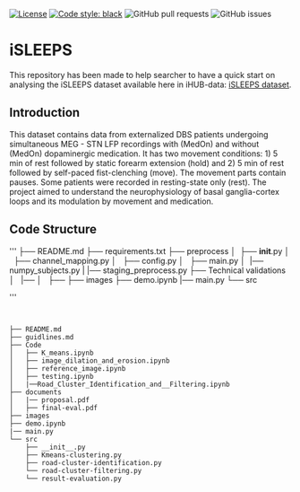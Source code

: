[![License](https://img.shields.io/badge/License-Apache_2.0-blue.svg)](https://opensource.org/licenses/Apache-2.0)
[![Code style: black](https://img.shields.io/badge/code%20style-black-000000.svg)](https://github.com/ambv/black)
![GitHub pull requests](https://img.shields.io/github/issues-pr/suvadeepmaiti/iSLEEPS)
![GitHub issues](https://img.shields.io/github/issues/suvadeepmaiti/iSLEEPS)

# iSLEEPS

This repository has been made to help searcher to have a quick start on analysing the iSLEEPS dataset available here in iHUB-data:
[iSLEEPS dataset](link).

## Introduction
This dataset contains data from externalized DBS patients undergoing simultaneous MEG - STN LFP recordings with (MedOn) and without (MedOn) dopaminergic medication. It has two movement conditions: 1) 5 min of rest followed by static forearm extension (hold) and 2) 5 min of rest followed by self-paced fist-clenching (move). The movement parts contain pauses. Some patients were recorded in resting-state only (rest). The project aimed to understand the neurophysiology of basal ganglia-cortex loops and its modulation by movement and medication.

## Code Structure

'''
├── README.md
├── requirements.txt
├── preprocess
│   ├── __init__.py
│   ├── channel_mapping.py
│   ├── config.py
│   ├── main.py
│   |── numpy_subjects.py
|   |── staging_preprocess.py
├── Technical validations
│   |── 
│   ├── 
├── images
├── demo.ipynb
|── main.py
└── src

'''

```


├── README.md
├── guidlines.md
├── Code
│   ├── K_means.ipynb
│   ├── image_dilation_and_erosion.ipynb
│   ├── reference_image.ipynb
│   ├── testing.ipynb
│   |──Road_Cluster_Identification_and__Filtering.ipynb
├── documents
│   |── proposal.pdf
│   ├── final-eval.pdf
├── images
├── demo.ipynb
|── main.py
└── src
    ├── __init__.py
    ├── Kmeans-clustering.py
    ├── road-cluster-identification.py
    └── road-cluster-filtering.py
    └── result-evaluation.py

